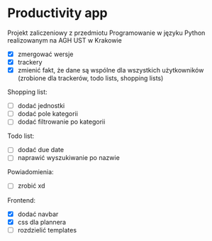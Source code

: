 # Productivity app

Projekt zaliczeniowy z przedmiotu Programowanie w języku Python realizowanym na AGH UST w Krakowie

- [x] zmergować wersje
- [x] trackery
- [x] zmienić fakt, że dane są wspólne dla wszystkich użytkowników (zrobione dla trackerów, todo lists, shopping lists)

Shopping list: 
- [ ] dodać jednostki 
- [ ] dodać pole kategorii
- [ ] dodać filtrowanie po kategorii

Todo list:
- [ ] dodać due date
- [ ] naprawić wyszukiwanie po nazwie

Powiadomienia:
- [ ] zrobić xd

Frontend:
- [x] dodać navbar
- [x] css dla plannera
- [ ] rozdzielić templates
